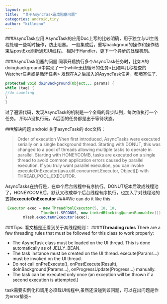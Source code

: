 ```yaml
---
layout: post
title:  "关于AsyncTask造成阻塞问题"
categories: android,tiny
author: "killnono"
---
```




###AsyncTask应用
AsyncTask的应用Doc上写的比较明确，用于独立与UI主线程处理一些耗时操作，防止阻塞。
一般集成后，重写backgroud的操作和操作结束后postExe刷新通知UI线程。
相对于Handler，更下一个异步的处理机制。

###AsyncTask阻塞的问题
同事开启执行多个AsyncTask任务时，比如A的doingbackground中实现了一个while无线循环的任务<比如隔几秒检查的Watcher任务或是循环任务>
发现在A之后加入的AsyncTask任务，都堵塞住了.  
````java
protected Void doInBackground(Object... params) {
while (tag) {
//do someting
}
}
````

过了遍源代码，发现AsyncTask的机制是一个全局的异步队列，每次值执行一个任务。
所以A没执行玩，A后面的任务都是出于等待状态。

###解决问题
android  关于asyncTask的 doc文档：
>Order of execution
When first introduced, AsyncTasks were executed serially on a single background thread. Starting with DONUT, this was changed to a pool of threads allowing multiple tasks to operate in parallel. Starting with HONEYCOMB, tasks are executed on a single thread to avoid common application errors caused by parallel execution.
If you truly want parallel execution, you can invoke executeOnExecutor(java.util.concurrent.Executor, Object[]) with THREAD_POOL_EXECUTOR.


AsyncTasks在执行是，在单个后台线程中有序执行。DONUT版本后改成线程池了，HONEYCOMB后，默认又改成单个后台线程有序执行，也加入了对线程池的支持**executeOnExecutor**
####We can do it like this
````java
 Executor exec = new ThreadPoolExecutor(5, 10, 10,
                TimeUnit.SECONDS, new LinkedBlockingQueue<Runnable>());
        mTask.executeOnExecutor(exec);
````

###Tips:
看文档是还看到关于其线程规则：
####**Threading rules**
There are a few threading rules that must be followed for this class to work properly: 
+ The AsyncTask class must be loaded on the UI thread. This is done automatically as of JELLY_BEAN.
+ The task instance must be created on the UI thread.
execute(Params...) must be invoked on the UI thread.
+ Do not call onPreExecute(), onPostExecute(Result), doInBackground(Params...), onProgressUpdate(Progress...) manually.
+ The task can be executed only once (an exception will be thrown if a second execution is attempted.)

task需要实例化和调用必须载UI线程中,虽然还没碰到该问题，可以在出问题是作为error排查~

